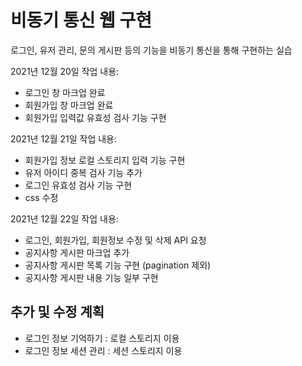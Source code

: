 # 비동기 통신 웹 구현
로그인, 유저 관리, 문의 게시판 등의 기능을 비동기 통신을 통해 구현하는 실습

2021년 12월 20일 작업 내용:
- 로그인 창 마크업 완료
- 회원가입 창 마크업 완료
- 회원가입 입력값 유효성 검사 기능 구현

2021년 12월 21일 작업 내용:
- 회원가입 정보 로컬 스토리지 입력 기능 구현
- 유저 아이디 중복 검사 기능 추가
- 로그인 유효성 검사 기능 구현
- css 수정

2021년 12월 22일 작업 내용:
- 로그인, 회원가입, 회원정보 수정 및 삭제 API 요청
- 공지사항 게시판 마크업 추가
- 공지사항 게시판 목록 기능 구현 (pagination 제외)
- 공지사항 게시판 내용 기능 일부 구현

## 추가 및 수정 계획
- 로그인 정보 기억하기 : 로컬 스토리지 이용
- 로그인 정보 세션 관리 : 세션 스토리지 이용